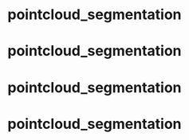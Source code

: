 # pointcloud_segmentation
# pointcloud_segmentation
# pointcloud_segmentation
# pointcloud_segmentation
